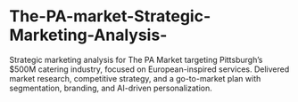 # The-PA-market-Strategic-Marketing-Analysis-
Strategic marketing analysis for The PA Market targeting Pittsburgh’s $500M catering industry, focused on European-inspired services. Delivered market research, competitive strategy, and a go-to-market plan with segmentation, branding, and AI-driven personalization.
